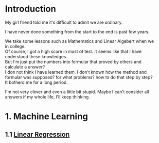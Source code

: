 # Introduction
My girl friend told me it's difficult to admit we are ordinary.

I have never done something from the start to the end is past few years. 

We take some lessons such as Mathematics and Linear Algebert when we in college. \
Of course, I got a high score in most of test. It seems like that I have understood these knowledges. \
But I'm just put the numbers into formular that proved by others and calculate a answer? \
I don not think I have learned them. I don't known how the method and formular was supposed? for what problems? how to do that step by step? \
It botherd me for a long period.

I'm not very clever and even a little bit stupid. Maybe I can't consider all answers if my whole life, I'll keep thinking.



# 1. Machine Learning
## 1.1 [Linear Regression](MachineLearning/LinearRegression/LinearRegression.html)

